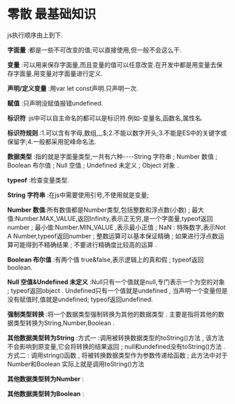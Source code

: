 # 零散 最基础知识

js执行顺序由上到下.

**字面量** :都是一些不可改变的值;可以直接使用,但一般不会这么干.

**变量** :可以用来保存字面量,而且变量的值可以任意改变.在开发中都是用变量去保存字面量.用变量对字面量进行定义.

**声明/定义变量** :用var let const声明.只声明一次.

**赋值** :只声明没赋值报错undefined.

**标识符** :js中可以自主命名的都可以是标识符.例如-变量名,函数名,属性名.

**标识符规则** :1.可以含有字母,数组,_,$;2.不能以数字开头;3.不能是ES中的关键字或保留字;4.一般都采用驼峰命名法.

**数据类型** :指的就是字面量类型,一共有六种----String 字符串 ;  Number 数值  ;  Boolean  布尔值  ;  Null  空值  ;  Undefined 未定义  ;  Object 对象  .  

**typeof** :检查变量类型.  

**String 字符串** :在js中需要使用引号,不使用就是变量;

**Number 数值**:所有数值都是Number类型,包括整数和浮点数(小数) ; 最大值:Number.MAX_VALUE,返回Infinity,表示正无穷,是一个字面量,typeof返回number ; 最小值:Number.MIN_VALUE ,表示最小正值 ; NaN : 特殊数字,表示Not A Number,typeof返回number ; 整数运算可以基本保证精确 ; 如果进行浮点数运算可能得到不精确结果 ; 不要进行精确度比较高的运算 .

**Boolean  布尔值** :有两个值 true&false,表示逻辑上的真和假 ; typeof返回boolean.

**Null  空值&Undefined 未定义** :Null只有一个值就是null,专门表示一个为空的对象 ; typeof返回object . Undefined只有一个值就是undefined , 当声明一个变量但是没有赋值时,值就是undefined; typeof返回undefined.

**强制类型转换** :将一个数据类型强制转换为其他的数据类型 . 主要是指将其他的数据类型转换为String,Number,Boolean . 

**其他数据类型转为String** :方式一 :调用被转换数据类型的toString()方法 , 该方法不会影响到原变量,它会将转换的结果返回 ; null和undefined没有toString()方法 . 方式二 : 调用string()函数 , 将被转换数据类型作为参数传递给函数 ; 此方法中对于Number和Boolean 实际上就是调用toString()方法

**其他数据类型转为Number** :

**其他数据类型转为Boolean** :